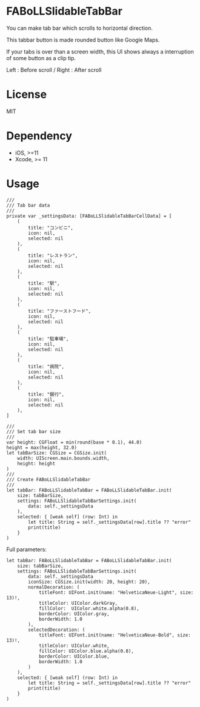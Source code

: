 # FABoLLSlidableTabBar

You can make tab bar which scrolls to horizontal direction.

This tabbar button is made rounded button like Google Maps.

If your tabs is over than a screen width, this UI shows always a interruption of some button as a clip tip.


Left : Before scroll / Right : After scroll




# License
MIT


# Dependency

- iOS, >=11
- Xcode, >= 11


# Usage

```
///
/// Tab bar data
///
private var _settingsData: [FABoLLSlidableTabBarCellData] = [
    (
        title: "コンビニ",
        icon: nil,
        selected: nil
    ),
    (
        title: "レストラン",
        icon: nil,
        selected: nil
    ),
    (
        title: "駅",
        icon: nil,
        selected: nil
    ),
    (
        title: "ファーストフード",
        icon: nil,
        selected: nil
    ),
    (
        title: "駐車場",
        icon: nil,
        selected: nil
    ),
    (
        title: "病院",
        icon: nil,
        selected: nil
    ),
    (
        title: "銀行",
        icon: nil,
        selected: nil
    ),
]
```

```
///
/// Set tab bar size
///
var height: CGFloat = min(round(base * 0.1), 44.0)
height = max(height, 32.0)
let tabBarSize: CGSize = CGSize.init(
    width: UIScreen.main.bounds.width,
    height: height
)
///
/// Create FABoLLSlidableTabBar
///
let tabBar: FABoLLSlidableTabBar = FABoLLSlidableTabBar.init(
    size: tabBarSize,
    settings: FABoLLSlidableTabBarSettings.init(
        data: self._settingsData
    ),
    selected: { [weak self] (row: Int) in
        let title: String = self._settingsData[row].title ?? "error"
        print(title)
    }
)
```

Full parameters:

```
let tabBar: FABoLLSlidableTabBar = FABoLLSlidableTabBar.init(
    size: tabBarSize,
    settings: FABoLLSlidableTabBarSettings.init(
        data: self._settingsData
        iconSize: CGSize.init(width: 20, height: 20),
        normalDecoration: (
            titleFont: UIFont.init(name: "HelveticaNeue-Light", size: 13)!,
            titleColor: UIColor.darkGray,
            fillColor:  UIColor.white.alpha(0.8),
            borderColor: UIColor.gray,
            borderWidth: 1.0
        ),
        selectedDecoration: (
            titleFont: UIFont.init(name: "HelveticaNeue-Bold", size: 13)!,
            titleColor: UIColor.white,
            fillColor: UIColor.blue.alpha(0.8),
            borderColor: UIColor.blue,
            borderWidth: 1.0
        )
    ),
    selected: { [weak self] (row: Int) in
        let title: String = self._settingsData[row].title ?? "error"
        print(title)
    }
)
```

